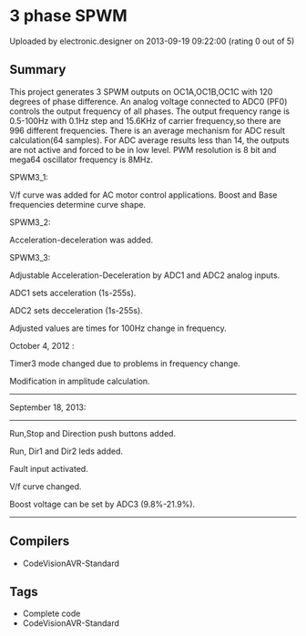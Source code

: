 # 3 phase SPWM

Uploaded by electronic.designer on 2013-09-19 09:22:00 (rating 0 out of 5)

## Summary

This project generates 3 SPWM outputs on OC1A,OC1B,OC1C with 120 degrees of phase difference. An analog voltage connected to ADC0 (PF0) controls the output frequency of all phases. The output frequency range is 0.5-100Hz with 0.1Hz step and 15.6KHz of carrier frequency,so there are 996 different frequencies. There is an average mechanism for ADC result calculation(64 samples). For ADC average results less than 14, the outputs are not active and forced to be in low level. PWM resolution is 8 bit and mega64 oscillator frequency is 8MHz. 


SPWM3\_1:  

V/f curve was added for AC motor control applications. Boost and Base frequencies determine curve shape.


SPWM3\_2:  

Acceleration-deceleration was added.


SPWM3\_3:  

Adjustable Acceleration-Deceleration by ADC1 and ADC2 analog inputs.  

ADC1 sets acceleration (1s-255s).  

ADC2 sets decceleration (1s-255s).  

Adjusted values are times for 100Hz change in frequency.


October 4, 2012 :  

Timer3 mode changed due to problems in frequency change.  

Modification in amplitude calculation.


------------------------------------------------------------------------  

September 18, 2013:  

------------------------------------------------------------------------


Run,Stop and Direction push buttons added.  

Run, Dir1 and Dir2 leds added.  

Fault input activated.  

V/f curve changed.  

Boost voltage can be set by ADC3 (9.8%-21.9%).


------------------------------------------------------------------------

## Compilers

- CodeVisionAVR-Standard

## Tags

- Complete code
- CodeVisionAVR-Standard
